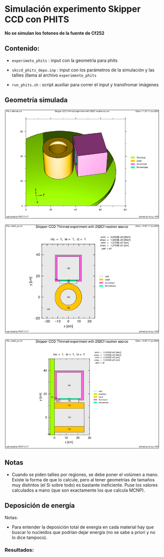 # Simulación experimento Skipper CCD con PHITS

**No se simulan los fotones de la fuente de Cf252**

## Contenido:

* `experimeto_phits` : input con la geometría para phits

* `skccd_phits_depo.inp` : input con los parámetros de la simulación y las tallies (llama al archivo `experimento_phits`

* `run_phits.sh` : script auxiliar para correr el input y transfromar imágenes


## Geometría simulada

![Esquema 3D del experimento](3dshow.png)

![Esquema xy del experimento](track_xy_geom.png)

![Esquema xz del experimento](track_yz_geom.png)



## Notas

- Cuando se piden tallies por regiones, se debe poner el volúmen a mano. Existe la forma de que lo calcule, pero al tener geometrías de tamaños muy distintos (el Si sobre todo) es bastante ineficiente. Puse los valores calculados a mano (que son exactamente los que calcula MCNP).


## Deposición de energía

Notas:

- Para entender la deposición total de energía en cada material hay que buscar lo nucleídos que podrían dejar energía (no se sabe a priori y no lo dice tampoco).


### Resultados:

